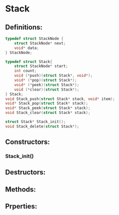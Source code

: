 # Stack

## Definitions:

```C
typedef struct StackNode {
    struct StackNode* next;
    void* data;
} StackNode;

typedef struct Stack{
    struct StackNode* start;
    int count;
    void (*push)(struct Stack*, void*);
    void* (*pop)(struct Stack*);
    void* (*peek)(struct Stack*);
    void (*clear)(struct Stack*);
} Stack;
void Stack_push(struct Stack* stack, void* item);
void* Stack_pop(struct Stack* stack);
void* Stack_peek(struct Stack* stack);
void Stack_clear(struct Stack* stack);

struct Stack* Stack_init();
void Stack_delete(struct Stack*);
```

## Constructors:

### Stack_init()


## Destructors:



## Methods:

## Prperties:

